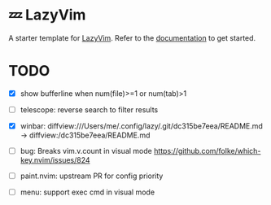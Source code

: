 # 💤 LazyVim

A starter template for [LazyVim](https://github.com/LazyVim/LazyVim).
Refer to the [documentation](https://lazyvim.github.io/installation) to get started.

# TODO

- [x] show bufferline when num(file)>=1 or num(tab)>1
- [ ] telescope: reverse search to filter results
- [x] winbar: diffview:///Users/me/.config/lazy/.git/dc315be7eea/README.md -> diffview:/dc315be7eea/README.md
- [ ] bug: Breaks vim.v.count in visual mode <https://github.com/folke/which-key.nvim/issues/824>
- [ ] paint.nvim: upstream PR for config priority
- [ ] menu: support exec cmd in visual mode

